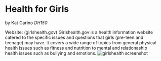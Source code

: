 # Health for Girls
by Kat Carino *DH150*

Website: (girlshealth.gov)
Girlshealth.gov is a health information website catered to the specific issues and questions that girls (pre-teen and teenage) may have. It covers a wide range of topics from general physical health issues such as fitness and nutrition to mental and relationaship health issues such as bullying and emotions.
![girlshealth screenshot](https://kcarino17.github.io/DH150-UX/SmartSelectImage_2019-10-10-22-47-14.png)
